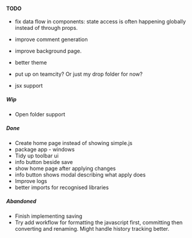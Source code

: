 
#### TODO
- fix data flow in components: state access is often happening globally instead of through props. 

- improve comment generation
- improve background page.
- better theme

- put up on teamcity? Or just my drop folder for now?
- jsx support

##### Wip
- Open folder support


##### Done
- Create home page instead of showing simple.js
- package app - windows
- Tidy up toolbar ui
- info button beside save
- show home page after applying changes
- info button shows modal describing what apply does
- Improve logs
- better imports for recognised libraries

##### Abandoned
- Finish implementing saving
- Try add workflow for formatting the javascript first, committing then converting and renaming. Might handle history tracking better.